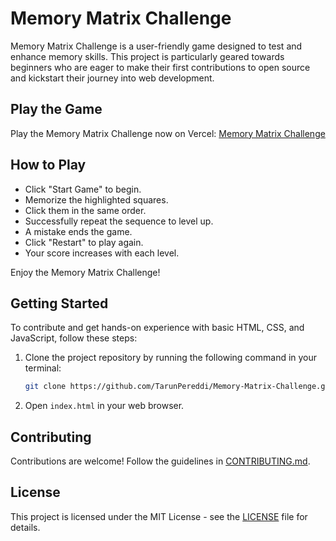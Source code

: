 # Memory Matrix Challenge

Memory Matrix Challenge is a user-friendly game designed to test and enhance memory skills. This project is particularly geared towards beginners who are eager to make their first contributions to open source and kickstart their journey into web development.

## Play the Game

Play the Memory Matrix Challenge now on Vercel: [Memory Matrix Challenge](<https://memory-matrix-challenge.vercel.app/>)


## How to Play

   - Click "Start Game" to begin.
   - Memorize the highlighted squares.
   - Click them in the same order.
   - Successfully repeat the sequence to level up.
   - A mistake ends the game.
   - Click "Restart" to play again.
   - Your score increases with each level.

Enjoy the Memory Matrix Challenge!

## Getting Started

To contribute and get hands-on experience with basic HTML, CSS, and JavaScript, follow these steps:

1. Clone the project repository by running the following command in your terminal:
   ```bash
   git clone https://github.com/TarunPereddi/Memory-Matrix-Challenge.git
2. Open `index.html` in your web browser.

## Contributing

Contributions are welcome! Follow the guidelines in [CONTRIBUTING.md](CONTRIBUTING.md).

## License

This project is licensed under the MIT License - see the [LICENSE](LICENSE) file for details.

